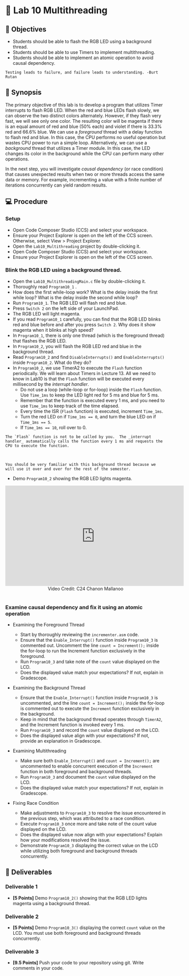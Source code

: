
# 🔬 Lab 10 Multithreading

## 📌 Objectives

- Students should be able to flash the RGB LED using a background thread.
- Students should be able to use Timers to implement multithreading.
- Students should be able to implement an atomic operation to avoid causal dependency.

```{note}
Testing leads to failure, and failure leads to understanding. -Burt Rutan
```

## 📜 Synopsis

The primary objective of this lab is to develop a program that utilizes Timer interrupts to flash RGB LED. When the red and blue LEDs flash slowly, we can observe the two distinct colors alternately. However, if they flash very fast, we will see only one color. The resulting color will be magenta if there is an equal amount of red and blue (50% each) and violet if there is 33.3% red and 66.6% blue. We can use a _foreground_ thread with a delay function to flash red and blue. In this case, the CPU performs no useful operation but wastes CPU power to run a simple loop. Alternatively, we can use a _background_ thread that utilizes a Timer module. In this case, the LED changes its color in the background while the CPU can perform many other operations.

In the next step, you will investigate _causal dependency_ (or race condition) that causes unexpected results when two or more threads access the same data or memory. For example, incrementing a value with a finite number of iterations concurrently can yield random results.

## 💻 Procedure

### Setup
- Open Code Composer Studio (CCS) and select your workspace.
- Ensure your Project Explorer is open on the left of the CCS screen. Otherwise, select View > Project Explorer.
- Open the `Lab10_Multithreading` project by double-clicking it.
- Open Code Composer Studio (CCS) and select your workspace.
- Ensure your Project Explorer is open on the left of the CCS screen.

<!--
### Copy object files
- Go to Teams > General > Files > Class Materials > ObjectFiles.
- Download `SPIA3.obj` and `TimerA2.obj` to your computer.
- Select the two object files and copy them to the `Lab10_Multithreading` project in CCS as shown below.
- Delete `SPIA3.c` and `TimerA2.c` under the `Lab10_Multithreading` project in CCS.

```{image} ./figures/Lab10_ObjectFiles.gif
:width: 640
:align: center
```
<br>
-->

### Blink the RGB LED using a background thread.

- Open the `Lab10_MultithreadingMain.c` file by double-clicking it.
- Thoroughly read `Program10_1` .  
- How does the first while-loop work? What is the delay inside the first while loop? What is the delay inside the second while loop?
- Run `Program10_1`. The RGB LED will flash red and blue.
- Press `Switch 2` on the left side of your LaunchPad.
- The RGB LED will light magenta.
- If you read `Program10_1` carefully, you can find that the RGB LED blinks red and blue before and after you press `Switch 2`.  Why does it show magenta when it blinks at high speed?
- In `Program10_1`, there is only one thread (which is the foreground thread) that flashes the RGB LED. 
- In `Program10_2`, you will flash the RGB LED red and blue in the background thread.
- Read `Program10_2` and find `DisableInterrupts()` and `EnableInterrupts()` inside `Program10_2`. What do they do?  
- In `Program10_2`, we use TimerA2 to execute the `Flash` function periodically. We will learn about Timers in Lecture 13. All we need to know in Lab10 is that the `Flash` function will be executed every millisecond by the _interrupt handler_.   
    - Do not use a loop (while-loop or for-loop) inside the `Flash` function.  Use `Time_1ms` to keep the LED light red for 5 ms and blue for 5 ms. 
    - Remember that the function is executed every 1 ms, and you need to use `Time_1ms` to keep track of the time elapsed.
    - Every time the ISR (`Flash` function) is executed, increment `Time_1ms`.
    - Turn the red LED on if `Time_1ms == 0`, and turn the blue LED on if `Time_1ms == 5`. 
    - If `Time_1ms == 10`, roll over to 0. 

```{important}
The `Flash` function is not to be called by you.  The _interrupt handler_ automatically calls the function every 1 ms and requests the CPU to execute the function.  
```
<br>

```{note}
You should be very familiar with this background thread because we will use it over and over for the rest of the semester.
```

- Demo `Program10_2` showing the RGB LED lights magenta.

<center>
<iframe width="560" height="315" src="https://www.youtube.com/embed/4aZwsF1P0d4" title="YouTube video player" frameborder="0" allow="accelerometer; autoplay; clipboard-write; encrypted-media; gyroscope; picture-in-picture" allowfullscreen></iframe>
<br>
Video Credit: C24 Chanon Mallanoo
</center>
<br>


### Examine causal dependency and fix it using an atomic operation


- Examining the Foreground Thread
    - Start by thoroughly reviewing the `incrementer.asm` code.
    - Ensure that the `Enable_Interrupt()` function inside `Program10_3` is commented out. Uncomment the line `count = Increment();` inside the for-loop to run the Increment function exclusively in the foreground.
    - Run `Program10_3` and take note of the `count` value displayed on the LCD.
    - Does the displayed value match your expectations? If not, explain in Gradescope.

- Examining the Background Thread
    - Ensure that the `Enable_Interrupt()` function inside `Program10_3` is uncommented, and the line `count = Increment();` inside the for-loop is commented out to execute the `Increment` function exclusively in the background.
    - Keep in mind that the background thread operates through `TimerA2`, and the Increment function is invoked every 1 ms.
    - Run `Program10_3` and record the `count` value displayed on the LCD.
    - Does the displayed value align with your expectations? If not, provide an explanation in Gradescope.

- Examining Multithreading
    - Make sure both `Enable_Interrupt()` and `count = Increment();` are uncommented to enable concurrent execution of the `Increment` function in both foreground and background threads.
    - Run `Program10_3` and document the `count` value displayed on the LCD.
    - Does the displayed value match your expectations? If not, explain in Gradescope.

- Fixing Race Condition
    - Make adjustments to `Program10_3` to resolve the issue encountered in the previous step, which was attributed to a race condition.
    - Execute `Program10_3` once more and take note of the count value displayed on the LCD.
    - Does the displayed value now align with your expectations? Explain how your modifications resolved the issue.
    - Demonstrate `Program10_3` displaying the correct value on the LCD while utilizing both foreground and background threads concurrently.


## 🚚 Deliverables

### Deliverable 1 
- **[5 Points]** Demo `Program10_2()` showing that the RGB LED lights magenta using a background thread. 

### Deliverable 2 
- **[5 Points]** Demo `Program10_3()` displaying the correct `count` value on the LCD. You must use both foreground and background threads concurrently.

### Deliverable 3 
- **[9.5 Points]** Push your code to your repository using git. Write comments in your code.


